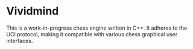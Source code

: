 # Vividmind

This is a work-in-progress chess engine written in C++. It adheres to the UCI protocol, making it compatible with various chess graphical user interfaces.
